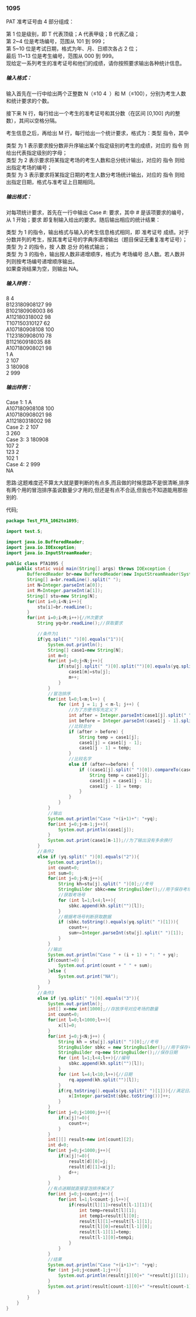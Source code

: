 ### 1095
PAT 准考证号由 4 部分组成：  

第 1 位是级别，即 T 代表顶级；A 代表甲级；B 代表乙级；  
第 2~4 位是考场编号，范围从 101 到 999；  
第 5~10 位是考试日期，格式为年、月、日顺次各占 2 位；  
最后 11~13 位是考生编号，范围从 000 到 999。  
现给定一系列考生的准考证号和他们的成绩，请你按照要求输出各种统计信息。  

##### 输入格式：
输入首先在一行中给出两个正整数 N（≤10
​4
​​ ）和 M（≤100），分别为考生人数和统计要求的个数。  

接下来 N 行，每行给出一个考生的准考证号和其分数（在区间 [0,100] 内的整数），其间以空格分隔。

考生信息之后，再给出 M 行，每行给出一个统计要求，格式为：类型 指令，其中

类型 为 1 表示要求按分数非升序输出某个指定级别的考生的成绩，对应的 指令 则给出代表指定级别的字母；  
类型 为 2 表示要求将某指定考场的考生人数和总分统计输出，对应的 指令 则给出指定考场的编号；  
类型 为 3 表示要求将某指定日期的考生人数分考场统计输出，对应的 指令 则给出指定日期，格式与准考证上日期相同。  
##### 输出格式：  
对每项统计要求，首先在一行中输出 Case #: 要求，其中 # 是该项要求的编号，从 1 开始；要求 即复制输入给出的要求。随后输出相应的统计结果：  

类型 为 1 的指令，输出格式与输入的考生信息格式相同，即 准考证号 成绩。对于分数并列的考生，按其准考证号的字典序递增输出（题目保证无重复准考证号）；  
类型 为 2 的指令，按 人数 总分 的格式输出；  
类型 为 3 的指令，输出按人数非递增顺序，格式为 考场编号 总人数。若人数并列则按考场编号递增顺序输出。  
如果查询结果为空，则输出 NA。  

##### 输入样例：  
8 4  
B123180908127 99  
B102180908003 86  
A112180318002 98  
T107150310127 62  
A107180908108 100  
T123180908010 78  
B112160918035 88  
A107180908021 98  
1 A  
2 107  
3 180908  
2 999  
##### 输出样例：  
Case 1: 1 A  
A107180908108 100  
A107180908021 98  
A112180318002 98  
Case 2: 2 107  
3 260  
Case 3: 3 180908  
107 2  
123 2  
102 1  
Case 4: 2 999  
NA  

思路:这题难度还不算太大就是要判断的有点多,而且做的时候思路不是很清晰,排序有两个用的冒泡排序虽说数量少才用的,但还是有点不合适,但我也不知道能用那些别的.  

代码;  

```java
package Test_PTA_1062to1095;

import test.S;

import java.io.BufferedReader;
import java.io.IOException;
import java.io.InputStreamReader;

public class PTA1095 {
    public static void main(String[] args) throws IOException {
        BufferedReader br=new BufferedReader(new InputStreamReader(System.in));
        String[] a=br.readLine().split(" ");
        int N=Integer.parseInt(a[0]);
        int M=Integer.parseInt(a[1]);
        String[] stu=new String[N];
        for(int i=0;i<N;i++){
            stu[i]=br.readLine();
        }
        for(int i=0;i<M;i++){//M次要求
            String yq=br.readLine();//获取要求

            //条件为1
            if(yq.split(" ")[0].equals("1")){
                System.out.println();
                String[] case1=new String[N];
                int m=0;
                for(int j=0;j<N;j++){
                    if(stu[j].split(" ")[0].split("")[0].equals(yq.split(" ")[1])){//将符合条件的学生放入新数组
                        case1[m]=stu[j];
                        m++;
                    }
                }
                //冒泡排序
                for(int l=0;l<m;l++) {
                    for (int j = 1; j < m-l; j++) {
                        //为了方便书写先定义下
                        int after = Integer.parseInt(case1[j].split(" ")[1]);
                        int before = Integer.parseInt(case1[j - 1].split(" ")[1]);
                        //比较总分
                        if (after > before) {
                            String temp = case1[j];
                            case1[j] = case1[j - 1];
                            case1[j - 1] = temp;
                        }
                        //比较名字
                        else if (after==before) {
                            if ((case1[j].split(" ")[0]).compareTo(case1[j - 1].split(" ")[0]) < 0) {
                                String temp = case1[j];
                                case1[j] = case1[j - 1];
                                case1[j - 1] = temp;
                            }
                        }
                    }
                }
                //输出
                System.out.println("Case "+(i+1)+": "+yq);
                for(int j=0;j<m-1;j++){
                    System.out.println(case1[j]);
                }
                System.out.print(case1[m-1]);//为了输出没有多余换行
            }
            //条件2
            else if (yq.split(" ")[0].equals("2")){
                System.out.println();
                int count=0;
                int sum=0;
                for(int j=0;j<N;j++){
                    String kh=stu[j].split(" ")[0];//考号
                    StringBuilder sbkc=new StringBuilder();//用于保存考场号
                    //获取考场号
                    for (int l=1;l<4;l++){
                        sbkc.append(kh.split("")[l]);
                    }
                    //根据考场号判断获取数据
                    if (sbkc.toString().equals(yq.split(" ")[1])){
                        count++;
                        sum+=Integer.parseInt(stu[j].split(" ")[1]);
                    }
                }
                //输出
                System.out.println("Case " + (i + 1) + ": " + yq);
                if(count!=0) {
                    System.out.print(count + " " + sum);
                }else {
                    System.out.print("NA");
                }
            }
            //条件3
            else if (yq.split(" ")[0].equals("3")){
                System.out.println();
                int[] x=new int[1000];//存放序号对应考场的数量
                int count=0;
                for(int l=0;l<1000;l++){
                    x[l]=0;
                }
                for(int j=0;j<N;j++) {
                    String kh = stu[j].split(" ")[0];//考号
                    StringBuilder sbkc = new StringBuilder();//用于保存考场号
                    StringBuilder rq=new StringBuilder();//保存日期
                    for (int l=1;l<4;l++){//编号
                        sbkc.append(kh.split("")[l]);
                    }
                    for (int l=4;l<10;l++){//日期
                        rq.append(kh.split("")[l]);
                    }
                    if(rq.toString().equals(yq.split(" ")[1])){//满足日期
                        x[Integer.parseInt(sbkc.toString())]++;
                    }
                }
                for(int j=0;j<1000;j++){
                    if(x[j]!=0){
                        count++;
                    }
                }
                int[][] result=new int[count][2];
                int d=0;
                for(int j=0;j<1000;j++){
                    if(x[j]!=0){
                        result[d][0]=j;
                        result[d][1]=x[j];
                        d++;
                    }
                }
                //有点迷糊就直接冒泡排序解决了
                for(int j=0;j<count;j++){
                    for(int l=1;l<count-j;l++){
                        if(result[l][1]>result[l-1][1]){
                            int temp=result[l][1];
                            int temp1=result[l][0];
                            result[l][1]=result[l-1][1];
                            result[l][0]=result[l-1][0];
                            result[l-1][1]=temp;
                            result[l-1][0]=temp1;
                        }
                    }
                }
                //结果
                System.out.println("Case "+(i+1)+": "+yq);
                for (int j=0;j<count-1;j++){
                    System.out.println(result[j][0]+" "+result[j][1]);
                }
                System.out.print(result[count-1][0]+" "+result[count-1][1]);//为了输出没有多余换行//好像还是避免不了最后一个换行..
            }
        }
    }
}
```
